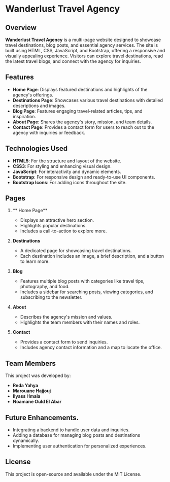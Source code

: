 # Wanderlust Travel Agency 

## Overview 
**Wanderlust Travel Agency** is a multi-page website designed to showcase travel destinations, blog posts, and essential agency services. The site is built using HTML, CSS, JavaScript, and Bootstrap, offering a responsive and visually appealing experience. Visitors can explore travel destinations, read the latest travel blogs, and connect with the agency for inquiries.

## Features
- **Home Page**: Displays featured destinations and highlights of the agency's offerings.
- **Destinations Page**: Showcases various travel destinations with detailed descriptions and images.
- **Blog Page**: Features engaging travel-related articles, tips, and inspiration.
- **About Page**: Shares the agency's story, mission, and team details.
- **Contact Page**: Provides a contact form for users to reach out to the agency with inquiries or feedback.

## Technologies Used
- **HTML5**: For the structure and layout of the website.
- **CSS3**: For styling and enhancing visual design.
- **JavaScript**: For interactivity and dynamic elements.
- **Bootstrap**: For responsive design and ready-to-use UI components.
- **Bootstrap Icons**: For adding icons throughout the site.

## Pages
1. ** Home Page**
   - Displays an attractive hero section.
   - Highlights popular destinations.
   - Includes a call-to-action to explore more.

2. **Destinations**
   - A dedicated page for showcasing travel destinations.
   - Each destination includes an image, a brief description, and a button to learn more.

3. **Blog**
   - Features multiple blog posts with categories like travel tips, photography, and food.
   - Includes a sidebar for searching posts, viewing categories, and subscribing to the newsletter.

4. **About**
   - Describes the agency's mission and values.
   - Highlights the team members with their names and roles.

5. **Contact**
   - Provides a contact form to send inquiries.
   - Includes agency contact information and a map to locate the office.

## Team Members
This project was developed by:
- **Reda Yahya**
- **Marouane Hajjouj**
- **Ilyass Hmala**
- **Noamane Ould El Abar**

## Future Enhancements.
- Integrating a backend to handle user data and inquiries.
- Adding a database for managing blog posts and destinations dynamically.
- Implementing user authentication for personalized experiences.

## License
This project is open-source and available under the MIT License.
